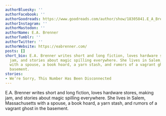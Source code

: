 ```yaml
---
authorBluesky: ''
authorFacebook: ''
authorGoodreads: https://www.goodreads.com/author/show/18305841.E_A_Brenner
authorInstagram: ''
authorMastodon: ''
authorName: E.A. Brenner
authorTumblr: ''
authorTwitter: ''
authorWebsite: https://eabrenner.com/
posts: []
short_bio: E.A. Brenner writes short and long fiction, loves hardware stores, making
  jam, and stories about magic spilling everywhere. She lives in Salem, Massachusetts
  with a spouse, a book hoard, a yarn stash, and rumors of a vagrant ghost in the
  basement.
stories:
- We’re Sorry, This Number Has Been Disconnected
---
```


E.A. Brenner writes short and long fiction, loves hardware stores, making jam, and stories about magic spilling everywhere. She lives in Salem, Massachusetts with a spouse, a book hoard, a yarn stash, and rumors of a vagrant ghost in the basement.
